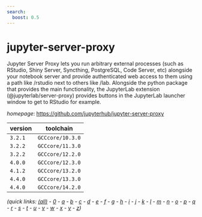 ```yaml
---
search:
  boost: 0.5
---
```

# jupyter-server-proxy

Jupyter Server Proxy lets you run arbitrary external processes (such as RStudio, Shiny Server, Syncthing, PostgreSQL, Code Server, etc) alongside your notebook server and provide authenticated web access to them using a path like /rstudio next to others like /lab. Alongside the python package that provides the main functionality, the JupyterLab extension (@jupyterlab/server-proxy) provides buttons in the JupyterLab launcher window to get to RStudio for example.

*homepage*: <https://github.com/jupyterhub/jupyter-server-proxy>

version | toolchain
--------|----------
``3.2.1`` | ``GCCcore/10.3.0``
``3.2.2`` | ``GCCcore/11.3.0``
``3.2.2`` | ``GCCcore/12.2.0``
``4.0.0`` | ``GCCcore/12.3.0``
``4.1.2`` | ``GCCcore/13.2.0``
``4.4.0`` | ``GCCcore/13.3.0``
``4.4.0`` | ``GCCcore/14.2.0``


*(quick links: [(all)](../index.md) - [0](../0/index.md) - [a](../a/index.md) - [b](../b/index.md) - [c](../c/index.md) - [d](../d/index.md) - [e](../e/index.md) - [f](../f/index.md) - [g](../g/index.md) - [h](../h/index.md) - [i](../i/index.md) - [j](../j/index.md) - [k](../k/index.md) - [l](../l/index.md) - [m](../m/index.md) - [n](../n/index.md) - [o](../o/index.md) - [p](../p/index.md) - [q](../q/index.md) - [r](../r/index.md) - [s](../s/index.md) - [t](../t/index.md) - [u](../u/index.md) - [v](../v/index.md) - [w](../w/index.md) - [x](../x/index.md) - [y](../y/index.md) - [z](../z/index.md))*

